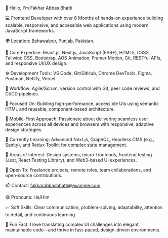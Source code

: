 👋 Hello, I'm Fakhar Abbas Bhatti

💻 Frontend Developer with over 8 Months of hands-on experience building scalable, responsive, and accessible web applications using modern JavaScript frameworks.

🌍 Location: Bahawalpur, Punjab, Pakistan.

🧠 Core Expertise: React.js, Next.js, JavaScript (ES6+), HTML5, CSS3, Tailwind CSS, Bootstrap, AOS Animation, Framer Motion, Git, RESTful APIs, and responsive UI/UX design.

⚙️ Development Tools: VS Code, Git/GitHub, Chrome DevTools, Figma, Postman, Netlify, Vercel.

🔄 Workflow: Agile/Scrum, version control with Git, peer code reviews, and CI/CD pipelines.

🎯 Focused On: Building high-performance, accessible UIs using semantic HTML and reusable, component-based architecture.

📱 Mobile-First Approach: Passionate about delivering seamless user experiences across all devices and browsers with responsive, adaptive design strategies.

🌱 Currently Learning: Advanced Next.js, GraphQL, Headless CMS (e.g., Sanity), and Redux Toolkit for complex state management.

👀 Areas of Interest: Design systems, micro-frontends, frontend testing (Jest, React Testing Library), and Web3-based UI experiences.

🤝 Open To: Freelance projects, remote roles, team collaborations, and open-source contributions.

📫 Contact: fakharabbasbhatti@example.com

😄 Pronouns: He/Him

📈 Soft Skills: Clear communication, problem-solving, adaptability, attention to detail, and continuous learning.

🧩 Fun Fact: I love translating complex UI challenges into elegant, maintainable code—and thrive in fast-paced, design-driven environments.
